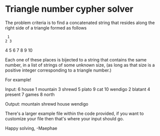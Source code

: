 # Triangle number cypher solver

The problem criteria is to find a concatenated string that resides along the right side of a triangle formed as follows
 
     1
    2 3
   4 5 6
  7 8 9 10 

Each one of these places is bijected to a string that contains the same number, in a list of strings of some unknown size, (as long as that size is a positive integer corresponding to a triangle number.)

For example!

Input:
6 house
1 mountain
3 shrewd
5 plato
9 cat
10 wendigo
2 blatant
4 present
7 games
8 north

Output:
mountain shrewd house wendigo

There's a larger example file within the code provided, if you want to customize your file then that's where your input should go.

Happy solving,
-Maephae

